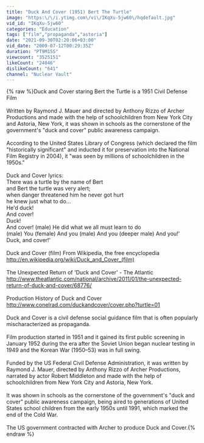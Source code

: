 ```yaml
---
title: "Duck And Cover (1951) Bert The Turtle"
image: "https:\/\/i.ytimg.com\/vi\/IKqXu-5jw60\/hqdefault.jpg"
vid_id: "IKqXu-5jw60"
categories: "Education"
tags: ["film","propaganda","astoria"]
date: "2021-09-30T02:20:06+03:00"
vid_date: "2009-07-12T00:29:35Z"
duration: "PT9M15S"
viewcount: "3525151"
likeCount: "24046"
dislikeCount: "641"
channel: "Nuclear Vault"
---
```

{% raw %}Duck and Cover staring Bert the Turtle is a 1951 Civil Defense Film<br /><br />Written by Raymond J. Mauer and directed by Anthony Rizzo of Archer Productions and made with the help of schoolchildren from New York City and Astoria, New York, it was shown in schools as the cornerstone of the government's &quot;duck and cover&quot; public awareness campaign.<br /><br />According to the United States Library of Congress (which declared the film &quot;historically significant&quot; and inducted it for preservation into the National Film Registry in 2004), it &quot;was seen by millions of schoolchildren in the 1950s.&quot;<br /><br />Duck and Cover lyrics:<br />There was a turtle by the name of Bert<br />and Bert the turtle was very alert;<br />when danger threatened him he never got hurt<br />he knew just what to do...<br />He'd duck!<br />And cover!<br />Duck!<br />And cover! (male) He did what we all must learn to do<br />(male) You (female) And you (male) And you (deeper male) And you!'<br />Duck, and cover!'<br /><br />Duck and Cover (film) From Wikipedia, the free encyclopedia<br /><a rel="nofollow" target="blank" href="http://en.wikipedia.org/wiki/Duck_and_Cover_(film)">http://en.wikipedia.org/wiki/Duck_and_Cover_(film)</a><br /><br />The Unexpected Return of 'Duck and Cover' - The Atlantic<br /><a rel="nofollow" target="blank" href="http://www.theatlantic.com/national/archive/2011/01/the-unexpected-return-of-duck-and-cover/68776/">http://www.theatlantic.com/national/archive/2011/01/the-unexpected-return-of-duck-and-cover/68776/</a><br /><br />Production History of Duck and Cover<br /><a rel="nofollow" target="blank" href="http://www.conelrad.com/duckandcover/cover.php?turtle=01">http://www.conelrad.com/duckandcover/cover.php?turtle=01</a><br /><br />Duck and Cover is a civil defense social guidance film that is often popularly mischaracterized as propaganda.<br /><br />Film production started in 1951 and it gained its first public screening in January 1952 during the era after the Soviet Union began nuclear testing in 1949 and the Korean War (1950–53) was in full swing.<br /><br />Funded by the US Federal Civil Defense Administration, it was written by Raymond J. Mauer, directed by Anthony Rizzo of Archer Productions, narrated by actor Robert Middleton and made with the help of schoolchildren from New York City and Astoria, New York.<br /><br />It was shown in schools as the cornerstone of the government's &quot;duck and cover&quot; public awareness campaign, being aired to generations of United States school children from the early 1950s until 1991, which marked the end of the Cold War.<br /><br />The US government contracted with Archer to produce Duck and Cover.{% endraw %}
